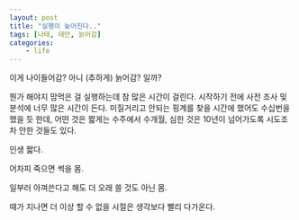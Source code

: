 ```yaml
---
layout: post
title: "실행이 늦어진다.."
tags: [나태, 태만, 늙어감]
categories:
    - life
---
```


이게 나이들어감? 아니 (추하게) 늙어감? 일까? 

뭔가 해야지 맘먹은 걸 실행하는데 참 많은 시간이 걸린다. 시작하기 전에 사전 조사 및 분석에 너무 많은 시간이 든다. 미질거리고 안되는 핑계를 찾을 시간에 했어도 수십번을 했을 듯 한데, 어떤 것은 짧게는 수주에서 수개월, 심한 것은 10년이 넘어가도록 시도조차 안한 것들도 있다.

인생 짧다.

어차피 죽으면 썩을 몸.

일부러 아껴쓴다고 해도 더 오래 쓸 것도 아닌 몸.

때가 지나면 더 이상 할 수 없을 시절은 생각보다 빨리 다가온다.

